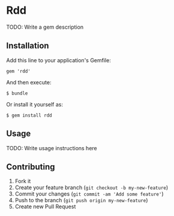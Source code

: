 # Rdd

TODO: Write a gem description

## Installation

Add this line to your application's Gemfile:

    gem 'rdd'

And then execute:

    $ bundle

Or install it yourself as:

    $ gem install rdd

## Usage

TODO: Write usage instructions here

## Contributing

1. Fork it
2. Create your feature branch (`git checkout -b my-new-feature`)
3. Commit your changes (`git commit -am 'Add some feature'`)
4. Push to the branch (`git push origin my-new-feature`)
5. Create new Pull Request
